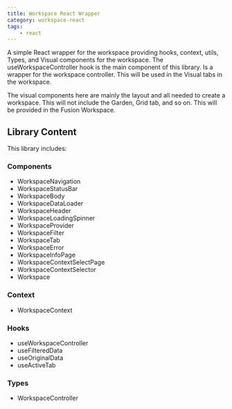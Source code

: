 ```yaml
---
title: Workspace React Wrapper
category: workspace-react
tags:
    - react
---
```


A simple React wrapper for the workspace providing hooks, context, utils, Types, and Visual components for the workspace. The useWorkspaceController hook is the main component of this library. Is a wrapper for the workspace controller. This will be used in the Visual tabs in the workspace.

The visual components here are mainly the layout and all needed to create a workspace. This will not include the Garden, Grid tab, and so on. This will be provided in the Fusion Workspace.

## Library Content

This library includes:

### Components

-   WorkspaceNavigation
-   WorkspaceStatusBar
-   WorkspaceBody
-   WorkspaceDataLoader
-   WorkspaceHeader
-   WorkspaceLoadingSpinner
-   WorkspaceProvider
-   WorkspaceFilter
-   WorkspaceTab
-   WorkspaceError
-   WorkspaceInfoPage
-   WorkspaceContextSelectPage
-   WorkspaceContextSelector
-   Workspace

### Context

-   WorkspaceContext

### Hooks

-   useWorkspaceController
-   useFilteredData
-   useOriginalData
-   useActiveTab

### Types

-   WorkspaceController
